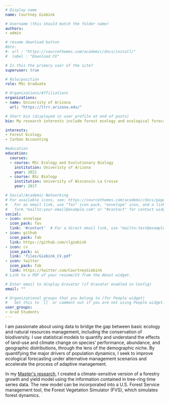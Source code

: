 ```yaml
---
# Display name
name: Courtney Giebink

# Username (this should match the folder name)
authors:
- admin

# resume download button
#btn:
#- url : "https://sourcethemes.com/academic/docs/install/"
#  label : "Download CV"

# Is this the primary user of the site?
superuser: true

# Role/position
role: MSc Graduate

# Organizations/Affiliations
organizations:
- name: University of Arizona
  url: "https://ltrr.arizona.edu/"

# Short bio (displayed in user profile at end of posts)
bio: My research interests include forest ecology and ecological forecasting to enable adaptive management.

interests:
- Forest Ecology
- Carbon Accounting

#education
education:
  courses:
  - course: MSc Ecology and Evolutionary Biology
    institution: Univeristy of Arizona
    year: 2021
  - course: BSc Biology
    institution: University of Wisconsin La Crosse
    year: 2017

# Social/Academic Networking
# For available icons, see: https://sourcethemes.com/academic/docs/page-builder/#icons
#   For an email link, use "fas" icon pack, "envelope" icon, and a link in the
#   form "mailto:your-email@example.com" or "#contact" for contact widget.
social:
- icon: envelope
  icon_pack: fas
  link: '#contact'  # For a direct email link, use "mailto:test@example.org".
- icon: github
  icon_pack: fab
  link: https://github.com/clgiebink
- icon: cv
  icon_pack: ai
  link: 'files/Giebink_CV.pdf'
- icon: twitter
  icon_pack: fab
  link: https://twitter.com/CourtneyGiebink
# Link to a PDF of your resume/CV from the About widget.

# Enter email to display Gravatar (if Gravatar enabled in Config)
email: ""

# Organizational groups that you belong to (for People widget)
#   Set this to `[]` or comment out if you are not using People widget.
user_groups:
- Grad Students
---
```


I am passionate about using data to bridge the gap between basic ecology and natural resources management, including the conservation of biodiversity. I use statistical models to quantify and understand the effects of land-use and climate change on species’ performance, abundance, and geographic distributions, through the lens of the demographic niche. By quantifying the major drivers of population dynamics, I seek to improve ecological forecasting  under alternative management scenarios and accelerate the process of adaptive management. 

In my [Master's research](https://clgiebink.github.io/project/ms-fvs/), I created a climate-sensitive version of a forestry growth and yield model using the information contained in tree-ring time series data. The new model can be incorporated into a U.S. Forest Service management tool, the Forest Vegetation Simulator (FVS), which simulates forest dynamics.


